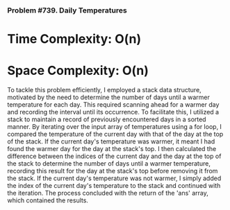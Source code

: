 ### Problem #739. Daily Temperatures

# Time Complexity: O(n)
# Space Complexity: O(n)

To tackle this problem efficiently, I employed a stack data structure, motivated by the need to determine the number of days until a warmer temperature for each day. This required scanning ahead for a warmer day and recording the interval until its occurrence. To facilitate this, I utilized a stack to maintain a record of previously encountered days in a sorted manner. By iterating over the input array of temperatures using a for loop, I compared the temperature of the current day with that of the day at the top of the stack. If the current day's temperature was warmer, it meant I had found the warmer day for the day at the stack's top. I then calculated the difference between the indices of the current day and the day at the top of the stack to determine the number of days until a warmer temperature, recording this result for the day at the stack's top before removing it from the stack. If the current day's temperature was not warmer, I simply added the index of the current day's temperature to the stack and continued with the iteration. The process concluded with the return of the 'ans' array, which contained the results.
